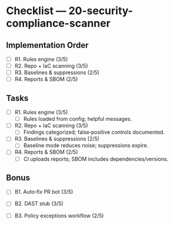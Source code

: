# Checklist — 20-security-compliance-scanner

## Implementation Order
- [ ] R1. Rules engine (3/5)
- [ ] R2. Repo + IaC scanning (3/5)
- [ ] R3. Baselines & suppressions (2/5)
- [ ] R4. Reports & SBOM (2/5)

## Tasks

- [ ] R1. Rules engine (3/5)
  - [ ] Rules loaded from config; helpful messages.

- [ ] R2. Repo + IaC scanning (3/5)
  - [ ] Findings categorized; false‑positive controls documented.

- [ ] R3. Baselines & suppressions (2/5)
  - [ ] Baseline mode reduces noise; suppressions expire.

- [ ] R4. Reports & SBOM (2/5)
  - [ ] CI uploads reports; SBOM includes dependencies/versions.

## Bonus

- [ ] B1. Auto‑fix PR bot (3/5)

- [ ] B2. DAST stub (3/5)

- [ ] B3. Policy exceptions workflow (2/5)
